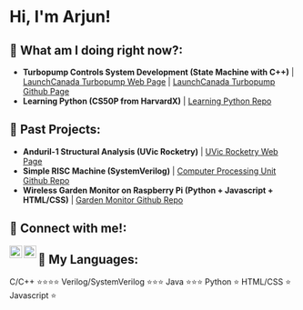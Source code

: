 <h1>Hi, I'm Arjun! </h1>

<h2>🤔 What am I doing right now?:</h2>
<ul>
  <li>
    <b>Turbopump Controls System Development (State Machine with C++)</b>
      | <a href="https://www.launchcanada.org/rocket-turbopump-project">LaunchCanada Turbopump Web Page</a>
      | <a href="https://github.com/Launch-Canada/Pump-Controller-Embedded">LaunchCanada Turbopump Github Page</a>
  </li>
  <li>
    <b>Learning Python (CS50P from HarvardX)</b>
    | <a href="https://github.com/Arjunebug21/LearningPython/tree/main">Learning Python Repo</a>
  </li>
</ul>

<h2>🌱 Past Projects:</h2>
<ul>
  <li>
    <b>Anduril-1 Structural Analysis (UVic Rocketry)</b> 
    | <a href="https://onlineacademiccommunity.uvic.ca/rocketry/">UVic Rocketry Web Page</a>
  </li>
  <li>
    <b>Simple RISC Machine (SystemVerilog)</b> 
    | <a href="https://github.com/Arjunebug21/SimpleRISCMachine">Computer Processing Unit Github Repo</a>
  </li>
  <li>
    <b>Wireless Garden Monitor on Raspberry Pi (Python + Javascript + HTML/CSS)</b> 
    | <a href="https://github.com/ENGR120-G09-Green-Thumbed-Individuals/GardenMonitorScript">Garden Monitor Github Repo</a>
  </li>
</ul>



<h2> 🤳 Connect with me!: </h2>

[<img align="left" alt="Arjun Pathak | LinkedIn" width="22px" src="https://cdn.jsdelivr.net/npm/simple-icons@v3/icons/linkedin.svg" />][linkedin]
[<img align="left" alt="Arjun Pathak | Instagram" width="22px" src="https://cdn.jsdelivr.net/npm/simple-icons@v3/icons/instagram.svg" />][instagram]

[instagram]: https://www.instagram.com/arjunp2121/
[linkedin]: https://www.linkedin.com/in/arjun-p-89231519a/

<h2> 👾 My Languages: </h2>
C/C++ ⭐️⭐️⭐️⭐️
Verilog/SystemVerilog ⭐️⭐️⭐️
Java ⭐️⭐️⭐️
Python ⭐️
HTML/CSS ⭐️
Javascript ⭐️

